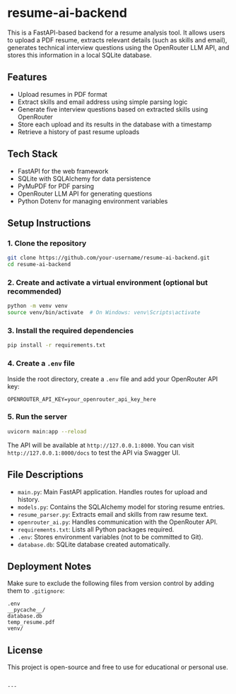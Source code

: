 # resume-ai-backend


This is a FastAPI-based backend for a resume analysis tool. It allows users to upload a PDF resume, extracts relevant details (such as skills and email), generates technical interview questions using the OpenRouter LLM API, and stores this information in a local SQLite database.

## Features

- Upload resumes in PDF format
- Extract skills and email address using simple parsing logic
- Generate five interview questions based on extracted skills using OpenRouter
- Store each upload and its results in the database with a timestamp
- Retrieve a history of past resume uploads

## Tech Stack

- FastAPI for the web framework
- SQLite with SQLAlchemy for data persistence
- PyMuPDF for PDF parsing
- OpenRouter LLM API for generating questions
- Python Dotenv for managing environment variables

## Setup Instructions

### 1. Clone the repository

```bash
git clone https://github.com/your-username/resume-ai-backend.git
cd resume-ai-backend
````

### 2. Create and activate a virtual environment (optional but recommended)

```bash
python -m venv venv
source venv/bin/activate  # On Windows: venv\Scripts\activate
```

### 3. Install the required dependencies

```bash
pip install -r requirements.txt
```

### 4. Create a `.env` file

Inside the root directory, create a `.env` file and add your OpenRouter API key:

```
OPENROUTER_API_KEY=your_openrouter_api_key_here
```

### 5. Run the server

```bash
uvicorn main:app --reload
```

The API will be available at `http://127.0.0.1:8000`. You can visit `http://127.0.0.1:8000/docs` to test the API via Swagger UI.

## File Descriptions

* `main.py`: Main FastAPI application. Handles routes for upload and history.
* `models.py`: Contains the SQLAlchemy model for storing resume entries.
* `resume_parser.py`: Extracts email and skills from raw resume text.
* `openrouter_ai.py`: Handles communication with the OpenRouter API.
* `requirements.txt`: Lists all Python packages required.
* `.env`: Stores environment variables (not to be committed to Git).
* `database.db`: SQLite database created automatically.

## Deployment Notes

Make sure to exclude the following files from version control by adding them to `.gitignore`:

```
.env
__pycache__/
database.db
temp_resume.pdf
venv/
```

## License

This project is open-source and free to use for educational or personal use.

```

---


